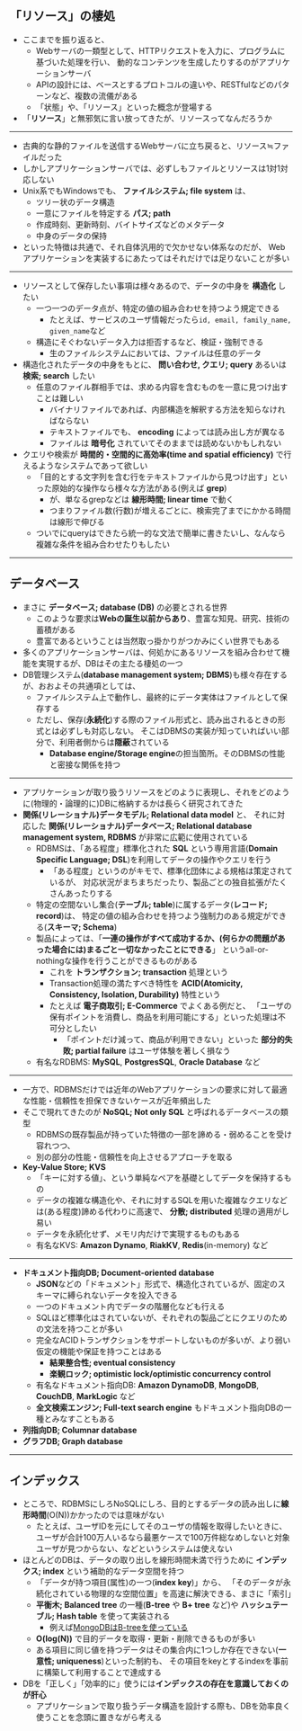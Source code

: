 ## 「リソース」の棲処

- ここまでを振り返ると、
    - Webサーバの一類型として、HTTPリクエストを入力に、プログラムに基づいた処理を行い、
      動的なコンテンツを生成したりするのがアプリケーションサーバ
    - APIの設計には、ベースとするプロトコルの違いや、RESTfulなどのパターンなど、複数の流儀がある
    - 「状態」や、「リソース」といった概念が登場する
- 「**リソース**」と無邪気に言い放ってきたが、リソースってなんだろうか

---

- 古典的な静的ファイルを送信するWebサーバに立ち戻ると、リソース≒ファイルだった
- しかしアプリケーションサーバでは、必ずしもファイルとリソースは1対1対応しない
- Unix系でもWindowsでも、 **ファイルシステム; file system** は、
    - ツリー状のデータ構造
    - 一意にファイルを特定する **パス; path**
    - 作成時刻、更新時刻、バイトサイズなどのメタデータ
    - 中身のデータの保持
- といった特徴は共通で、それ自体汎用的で欠かせない体系なのだが、
  Webアプリケーションを実装するにあたってはそれだけでは足りないことが多い

---

- リソースとして保存したい事項は様々あるので、データの中身を **構造化** したい
    - 一つ一つのデータ点が、特定の値の組み合わせを持つよう規定できる
        - たとえば、サービスのユーザ情報だったら`id, email, family_name, given_name`など
    - 構造にそぐわないデータ入力は拒否するなど、検証・強制できる
        - 生のファイルシステムにおいては、ファイルは任意のデータ
- 構造化されたデータの中身をもとに、 **問い合わせ, クエリ; query** あるいは **検索; search** したい
    - 任意のファイル群相手では、求める内容を含むものを一意に見つけ出すことは難しい
        - バイナリファイルであれば、内部構造を解釈する方法を知らなければならない
        - テキストファイルでも、 **encoding** によっては読み出し方が異なる
        - ファイルは **暗号化** されていてそのままでは読めないかもしれない
- クエリや検索が **時間的・空間的に高効率(time and spatial efficiency)** で行えるようなシステムであって欲しい
    - 「目的とする文字列を含む行をテキストファイルから見つけ出す」といった原始的な操作なら様々な方法がある(例えば **grep**)
        - が、単なるgrepなどは **線形時間; linear time** で動く
        - つまりファイル数(行数)が増えるごとに、検索完了までにかかる時間は線形で伸びる
    - ついでにqueryはできたら統一的な文法で簡単に書きたいし、なんなら複雑な条件を組み合わせたりもしたい

---

## データベース

- まさに **データベース; database (DB)** の必要とされる世界
    - このような要求は**Webの誕生以前からあり**、豊富な知見、研究、技術の蓄積がある
    - 豊富であるということは当然取っ掛かりがつかみにくい世界でもある
- 多くのアプリケーションサーバは、何処かにあるリソースを組み合わせて機能を実現するが、DBはその主たる棲処の一つ
- DB管理システム(**database management system; DBMS**)も様々存在するが、おおよその共通項としては、
    - ファイルシステム上で動作し、最終的にデータ実体はファイルとして保存する
    - ただし、保存(**永続化**)する際のファイル形式と、読み出されるときの形式とは必ずしも対応しない。
      そこはDBMSの実装が知っていればいい部分で、利用者側からは**隠蔽**されている
        - **Database engine/Storage engine**の担当箇所。そのDBMSの性能と密接な関係を持つ

---

- アプリケーションが取り扱うリソースをどのように表現し、それをどのように(物理的・論理的に)DBに格納するかは長らく研究されてきた
- **関係(リレーショナル)データモデル; Relational data model** と、
  それに対応した **関係(リレーショナル)データベース; Relational database management system, RDBMS** が非常に広範に使用されている
    - RDBMSは、「ある程度」標準化された **SQL** という専用言語(**Domain Specific Language; DSL**)を利用してデータの操作やクエリを行う
        - 「ある程度」というのがキモで、標準化団体による規格は策定されているが、
          対応状況がまちまちだったり、製品ごとの独自拡張がたくさんあったりする
    - 特定の空間ないし集合(**テーブル; table**)に属するデータ(**レコード; record**)は、
      特定の値の組み合わせを持つよう強制力のある規定ができる(**スキーマ; Schema**)
    - 製品によっては、「**一連の操作がすべて成功するか、(何らかの問題があった場合には)まるごと一切なかったことにできる**」
      というall-or-nothingな操作を行うことができるものがある
        - これを **トランザクション; transaction** 処理という
        - Transaction処理の満たすべき特性を **ACID(Atomicity, Consistency, Isolation, Durability)** 特性という
        - たとえば **電子商取引; E-Commerce** でよくある例だと、
          「ユーザの保有ポイントを消費し、商品を利用可能にする」といった処理は不可分としたい
            - 「ポイントだけ減って、商品が利用できない」といった **部分的失敗; partial failure** はユーザ体験を著しく損なう
    - 有名なRDBMS: **MySQL**, **PostgresSQL**, **Oracle Database** など

---

- 一方で、RDBMSだけでは近年のWebアプリケーションの要求に対して最適な性能・信頼性を担保できないケースが近年頻出した
- そこで現れてきたのが **NoSQL; Not only SQL** と呼ばれるデータベースの類型
    - RDBMSの既存製品が持っていた特徴の一部を諦める・弱めることを受け容れつつ、
    - 別の部分の性能・信頼性を向上させるアプローチを取る
- **Key-Value Store; KVS**
    - 「キーに対する値」、という単純なペアを基礎としてデータを保持するもの
    - データの複雑な構造化や、それに対するSQLを用いた複雑なクエリなどは(ある程度)諦める代わりに高速で、
      **分散; distributed** 処理の適用がし易い
    - データを永続化せず、メモリ内だけで実現するものもある
    - 有名なKVS: **Amazon Dynamo**, **RiakKV**, **Redis**(in-memory) など

---

- **ドキュメント指向DB; Document-oriented database**
    - **JSON**などの「ドキュメント」形式で、構造化されているが、固定のスキーマに縛られないデータを投入できる
    - 一つのドキュメント内でデータの階層化なども行える
    - SQLほど標準化はされていないが、それぞれの製品ごとにクエリのための文法を持つことが多い
    - 完全なACIDトランザクションをサポートしないものが多いが、より弱い仮定の機能や保証を持つことはある
        - **結果整合性; eventual consistency**
        - **楽観ロック; optimistic lock/optimistic concurrency control**
    - 有名なドキュメント指向DB: **Amazon DynamoDB**, **MongoDB**, **CouchDB**, **MarkLogic** など
    - **全文検索エンジン; Full-text search engine** もドキュメント指向DBの一種とみなすこともある
- **列指向DB; Columnar database**
- **グラフDB; Graph database**

---

## インデックス

- ところで、RDBMSにしろNoSQLにしろ、目的とするデータの読み出しに**線形時間**(O(N))かかったのでは意味がない
    - たとえば、ユーザIDを元にしてそのユーザの情報を取得したいときに、
      ユーザが合計100万人いるなら最悪ケースで100万件総なめしないと対象ユーザが見つからない、などというシステムは使えない
- ほとんどのDBは、データの取り出しを線形時間未満で行うために **インデックス; index** という補助的なデータ空間を持つ
    - 「データが持つ項目(属性)の一つ(**index key**)」から、
      「そのデータが永続化されている物理的な空間位置」を高速に解決できる、まさに「索引」
    - **平衡木; Balanced tree** の一種(**B-tree** や **B+ tree** など)や
      **ハッシュテーブル; Hash table** を使って実装される
        - 例えば[MongoDBはB-treeを使っている](https://docs.mongodb.com/manual/indexes/index.html#id2)
    - **O(log(N))** で目的データを取得・更新・削除できるものが多い
    - ある項目に同じ値を持つデータはその集合内に1つしか存在できない(**一意性; uniqueness**)といった制約も、
      その項目をkeyとするindexを事前に構築して利用することで達成する
- DBを「正しく」「効率的に」使うには**インデックスの存在を意識しておくのが肝心**
    - アプリケーションで取り扱うデータ構造を設計する際も、DBを効率良く使うことを念頭に置きながら考える
